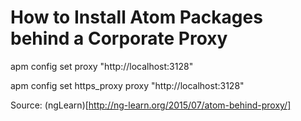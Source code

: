 # How to Install Atom Packages behind a Corporate Proxy

apm config set proxy "http://localhost:3128"

apm config set https_proxy proxy "http://localhost:3128"

Source: (ngLearn)[http://ng-learn.org/2015/07/atom-behind-proxy/]
